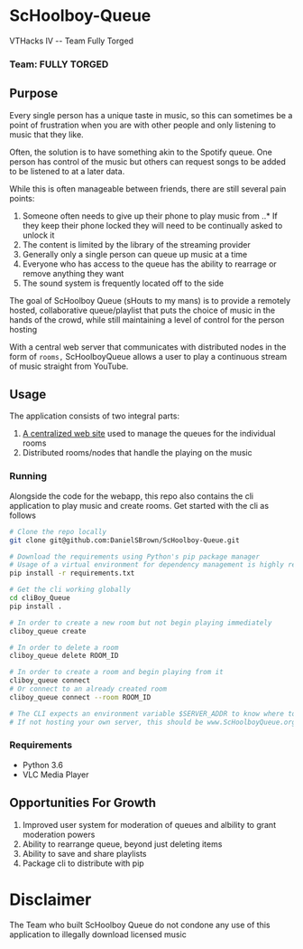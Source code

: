 # ScHoolboy-Queue
VTHacks IV -- Team Fully Torged
### Team: FULLY TORGED

## Purpose
Every single person has a unique taste in music, so this can sometimes be a point of frustration when you are with other people and only listening to music that they like.

Often, the solution is to have something akin to the Spotify queue. One person has control of the music but others can request songs to be added to be listened to at a later data.

While this is often manageable between friends, there are still several pain points:
1. Someone often needs to give up their phone to play music from
..* If they keep their phone locked they will need to be continually asked to unlock it
1. The content is limited by the library of the streaming provider
1. Generally only a single person can queue up music at a time
1. Everyone who has access to the queue has the ability to rearrage or remove anything they want
1. The sound system is frequently located off to the side

The goal of ScHoolboy Queue (sHouts to my mans) is to provide a remotely hosted, collaborative queue/playlist that puts the choice of music in the hands of the crowd, while still maintaining a level of control for the person hosting

With a central web server that communicates with distributed nodes in the form of `rooms,` ScHoolboyQueue allows a user to play a continuous stream of music straight from YouTube.

## Usage
The application consists of two integral parts:
1. [A centralized web site](www.ScHoolboyQueue.org/) used to manage the queues for the individual rooms
1. Distributed rooms/nodes that handle the playing on the music 

### Running

Alongside the code for the webapp, this repo also contains the cli application to play music and create rooms. Get started with the cli as follows

```bash
# Clone the repo locally
git clone git@github.com:DanielSBrown/ScHoolboy-Queue.git

# Download the requirements using Python's pip package manager
# Usage of a virtual environment for dependency management is highly recommended
pip install -r requirements.txt

# Get the cli working globally
cd cliBoy_Queue
pip install .

# In order to create a new room but not begin playing immediately
cliboy_queue create

# In order to delete a room
cliboy_queue delete ROOM_ID

# In order to create a room and begin playing from it
cliboy_queue connect
# Or connect to an already created room
cliboy_queue connect --room ROOM_ID

# The CLI expects an environment variable $SERVER_ADDR to know where to create the room
# If not hosting your own server, this should be www.ScHoolboyQueue.org
```

### Requirements

* Python 3.6
* VLC Media Player

Opportunities For Growth
------

1. Improved user system for moderation of queues and albility to grant moderation powers
1. Ability to rearrange queue, beyond just deleting items
1. Ability to save and share playlists
1. Package cli to distribute with pip

# Disclaimer
The Team who built ScHoolboy Queue do not condone any use of this application to illegally download licensed music
